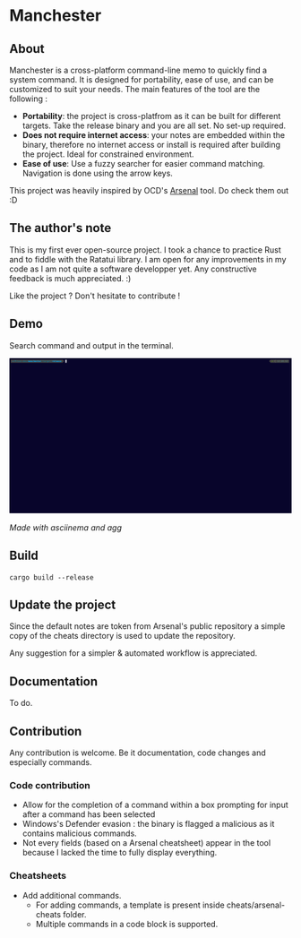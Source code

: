 # Manchester

## About

Manchester is a cross-platform command-line memo to quickly find a system command.
It is designed for portability, ease of use, and can be customized to suit your needs.
The main features of the tool are the following :
- **Portability**: the project is cross-platfrom as it can be built for different targets. Take the release binary and you are all set. No set-up required.
- **Does not require internet access**: your notes are embedded within the binary, therefore no internet access or install is required after building the project. Ideal for constrained environment.
- **Ease of use**: Use a fuzzy searcher for easier command matching. Navigation is done using the arrow keys.

This project was heavily inspired by OCD's [Arsenal](https://github.com/Orange-Cyberdefense/arsenal) tool. Do check them out :D


## The author's note

This is my first ever open-source project. I took a chance to practice Rust and to fiddle with the Ratatui library.
I am open for any improvements in my code as I am not quite a software developper yet. Any constructive feedback is much appreciated. :)

Like the project ? Don't hesitate to contribute !

## Demo

Search command and output in the terminal.

![demo](demo/demo.gif)

*Made with asciinema and agg*

## Build
```
cargo build --release
```

## Update the project

Since the default notes are token from Arsenal's public repository a simple copy of the cheats directory is used to update the repository.

Any suggestion for a simpler & automated workflow is appreciated.

## Documentation

To do.

## Contribution

Any contribution is welcome. Be it documentation, code changes and especially commands.
### Code contribution
- Allow for the completion of a command within a box prompting for input after a command has been selected
- Windows's Defender evasion : the binary is flagged a malicious as it contains malicious commands.
- Not every fields (based on a Arsenal cheatsheet) appear in the tool because I lacked the time to fully display everything.

### Cheatsheets
- Add additional commands.
  - For adding commands, a template is present inside cheats/arsenal-cheats folder.
  - Multiple commands in a code block is supported.
